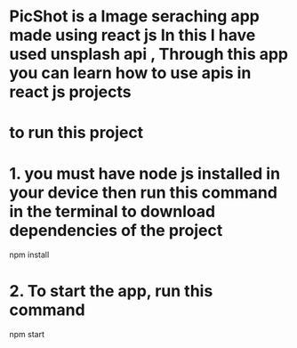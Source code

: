 # PicShot is a Image seraching app made using react js In this I have used unsplash api , Through this app you can learn how to use apis in react js projects


# to run this project 

# 1. you must have node js installed in your device then run this command in the terminal to download dependencies of the project  

 npm install


 # 2. To start the app, run this command

 npm start